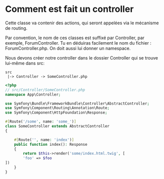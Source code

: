 # Comment est fait un controller

Cette classe va contenir des actions, qui seront appelées via le mécanisme de routing.

Par convention, le nom de ces classes est suffixé par Controller, par exemple, ForumController. Tu en déduiras
facilement le nom du fichier : ForumController.php.
On doit aussi lui donner un namespace.

Nous devons créer notre controller dans le dossier Controller qui se trouve lui-même dans src:

```
src
 |-> Controller -> SomeController.php
```

```php
<?php
// src/Controller/SomeController.php
namespace App\Controller;

use Symfony\Bundle\FrameworkBundle\Controller\AbstractController;
use Symfony\Component\Routing\Annotation\Route;
use Symfony\Component\HttpFoundation\Response;

#[Route('/some', name: 'some_')]
class SomeController extends AbstractController
{

    #[Route('', name: 'index')]
    public function index(): Response
    {
        return $this->render('some/index.html.twig', [
        'foo' => $foo
])
    }
}

```